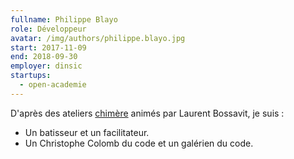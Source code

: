 ```yaml
---
fullname: Philippe Blayo
role: Développeur
avatar: /img/authors/philippe.blayo.jpg
start: 2017-11-09
end: 2018-09-30
employer: dinsic
startups:
  - open-academie
---
```


D'après des ateliers [chimère](https://fr.wikipedia.org/wiki/Chim%C3%A8re)
animés par Laurent Bossavit, je suis :
- Un batisseur et un facilitateur.
- Un Christophe Colomb du code et un galérien du code.
